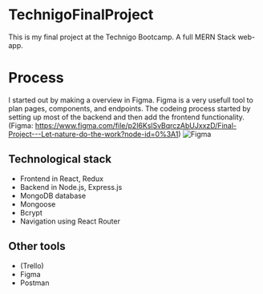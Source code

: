 # TechnigoFinalProject
This is my final project at the Technigo Bootcamp. A full MERN Stack web-app. 
# Process
I started out by making a overview in Figma. Figma is a very usefull tool to plan pages, components, and endpoints. 
The codeing process started by setting up most of the backend and then add the frontend functionality. 
(Figma: https://www.figma.com/file/p2l6KslSvBqrczAbUJxxzD/Final-Project---Let-nature-do-the-work?node-id=0%3A1)
![Figma](https://user-images.githubusercontent.com/71432371/154920144-d131173b-d920-432f-86fb-525da33e8824.png)
## Technological stack
  - Frontend in React, Redux
  - Backend in Node.js, Express.js
  - MongoDB database
  - Mongoose
  - Bcrypt
  - Navigation using React Router
## Other tools
  - (Trello)
  - Figma
  - Postman
